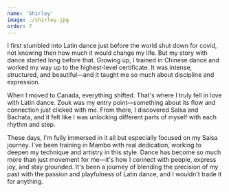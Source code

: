 ```yaml
---
name: 'Shirley'
image: ./shirley.jpg
order: 7
---
```


I first stumbled into Latin dance just before the world shut down for covid, not knowing then how much it would change my life. But my story with dance started long before that. Growing up, I trained in Chinese dance and worked my way up to the highest-level certificate. It was intense, structured, and beautiful—and it taught me so much about discipline and expression.

When I moved to Canada, everything shifted. That's where I truly fell in love with Latin dance. Zouk was my entry point—something about its flow and connection just clicked with me. From there, I discovered Salsa and Bachata, and it felt like I was unlocking different parts of myself with each rhythm and step.

These days, I'm fully immersed in it all but especially focused on my Salsa journey. I've been training in Mambo with real dedication, working to deepen my technique and artistry in this style. Dance has become so much more than just movement for me—it's how I connect with people, express joy, and stay grounded. It's been a journey of blending the precision of my past with the passion and playfulness of Latin dance, and I wouldn't trade it for anything.
